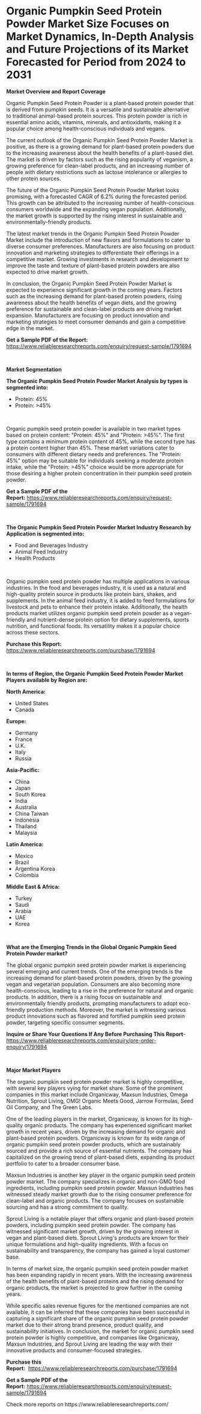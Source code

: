 <p><h1>Organic Pumpkin Seed Protein Powder Market Size Focuses on Market Dynamics, In-Depth Analysis and Future Projections of its Market Forecasted for Period from 2024 to 2031</h1></p><p><strong>Market Overview and Report Coverage</strong></p>
<p><p>Organic Pumpkin Seed Protein Powder is a plant-based protein powder that is derived from pumpkin seeds. It is a versatile and sustainable alternative to traditional animal-based protein sources. This protein powder is rich in essential amino acids, vitamins, minerals, and antioxidants, making it a popular choice among health-conscious individuals and vegans.</p><p>The current outlook of the Organic Pumpkin Seed Protein Powder Market is positive, as there is a growing demand for plant-based protein powders due to the increasing awareness about the health benefits of a plant-based diet. The market is driven by factors such as the rising popularity of veganism, a growing preference for clean-label products, and an increasing number of people with dietary restrictions such as lactose intolerance or allergies to other protein sources.</p><p>The future of the Organic Pumpkin Seed Protein Powder Market looks promising, with a forecasted CAGR of 6.2% during the forecasted period. This growth can be attributed to the increasing number of health-conscious consumers worldwide and the expanding vegan population. Additionally, the market growth is supported by the rising interest in sustainable and environmentally-friendly products.</p><p>The latest market trends in the Organic Pumpkin Seed Protein Powder Market include the introduction of new flavors and formulations to cater to diverse consumer preferences. Manufacturers are also focusing on product innovation and marketing strategies to differentiate their offerings in a competitive market. Growing investments in research and development to improve the taste and texture of plant-based protein powders are also expected to drive market growth.</p><p>In conclusion, the Organic Pumpkin Seed Protein Powder Market is expected to experience significant growth in the coming years. Factors such as the increasing demand for plant-based protein powders, rising awareness about the health benefits of vegan diets, and the growing preference for sustainable and clean-label products are driving market expansion. Manufacturers are focusing on product innovation and marketing strategies to meet consumer demands and gain a competitive edge in the market.</p></p>
<p><strong>Get a Sample PDF of the Report:</strong> <a href="https://www.reliableresearchreports.com/enquiry/request-sample/1791694">https://www.reliableresearchreports.com/enquiry/request-sample/1791694</a></p>
<p>&nbsp;</p>
<p><strong>Market Segmentation</strong></p>
<p><strong>The Organic Pumpkin Seed Protein Powder Market Analysis by types is segmented into:</strong></p>
<p><ul><li>Protein: 45%</li><li>Protein: >45%</li></ul></p>
<p>&nbsp;</p>
<p><p>Organic pumpkin seed protein powder is available in two market types based on protein content: "Protein: 45%" and "Protein: >45%". The first type contains a minimum protein content of 45%, while the second type has a protein content higher than 45%. These market variations cater to consumers with different dietary needs and preferences. The "Protein: 45%" option may be suitable for individuals seeking a moderate protein intake, while the "Protein: >45%" choice would be more appropriate for those desiring a higher protein concentration in their pumpkin seed protein powder.</p></p>
<p><strong>Get a Sample PDF of the Report:</strong>&nbsp;<a href="https://www.reliableresearchreports.com/enquiry/request-sample/1791694">https://www.reliableresearchreports.com/enquiry/request-sample/1791694</a></p>
<p>&nbsp;</p>
<p><strong>The Organic Pumpkin Seed Protein Powder Market Industry Research by Application is segmented into:</strong></p>
<p><ul><li>Food and Beverages Industry</li><li>Animal Feed Industry</li><li>Health Products</li></ul></p>
<p>&nbsp;</p>
<p><p>Organic pumpkin seed protein powder has multiple applications in various industries. In the food and beverages industry, it is used as a natural and high-quality protein source in products like protein bars, shakes, and supplements. In the animal feed industry, it is added to feed formulations for livestock and pets to enhance their protein intake. Additionally, the health products market utilizes organic pumpkin seed protein powder as a vegan-friendly and nutrient-dense protein option for dietary supplements, sports nutrition, and functional foods. Its versatility makes it a popular choice across these sectors.</p></p>
<p><strong>Purchase this Report:</strong>&nbsp; <a href="https://www.reliableresearchreports.com/purchase/1791694">https://www.reliableresearchreports.com/purchase/1791694</a></p>
<p>&nbsp;</p>
<p><strong>In terms of Region, the Organic Pumpkin Seed Protein Powder Market Players available by Region are:</strong></p>
<p>
    <p> <strong> North America: </strong>
        <ul>
            <li>United States</li>
            <li>Canada</li>
        </ul>
        </p> 
    <p> <strong> Europe: </strong>
        <ul>
            <li>Germany</li>
            <li>France</li>
            <li>U.K.</li>
            <li>Italy</li>
            <li>Russia</li>
        </ul>
        </p> 
    <p> <strong> Asia-Pacific: </strong>
        <ul>
            <li>China</li>
            <li>Japan</li>
            <li>South Korea</li>
            <li>India</li>
            <li>Australia</li>
            <li>China Taiwan</li>
            <li>Indonesia</li>
            <li>Thailand</li>
            <li>Malaysia</li>
        </ul>
        </p> 
    <p> <strong> Latin America: </strong>
        <ul>
            <li>Mexico</li>
            <li>Brazil</li>
            <li>Argentina Korea</li>
            <li>Colombia</li>
        </ul>
        </p> 
    <p> <strong> Middle East & Africa: </strong>
        <ul>
            <li>Turkey</li>
            <li>Saudi</li>
            <li>Arabia</li>
            <li>UAE</li>
            <li>Korea</li>
        </ul>
    </p>
    </p>
<p>&nbsp;</p>
<p><strong>What are the Emerging Trends in the Global Organic Pumpkin Seed Protein Powder market?</strong></p>
<p><p>The global organic pumpkin seed protein powder market is experiencing several emerging and current trends. One of the emerging trends is the increasing demand for plant-based protein powders, driven by the growing vegan and vegetarian population. Consumers are also becoming more health-conscious, leading to a rise in the preference for natural and organic products. In addition, there is a rising focus on sustainable and environmentally friendly products, prompting manufacturers to adopt eco-friendly production methods. Moreover, the market is witnessing various product innovations such as flavored and fortified pumpkin seed protein powder, targeting specific consumer segments.</p></p>
<p><strong>Inquire or Share Your Questions If Any Before Purchasing This Report</strong>- <a href="https://www.reliableresearchreports.com/enquiry/pre-order-enquiry/1791694">https://www.reliableresearchreports.com/enquiry/pre-order-enquiry/1791694</a></p>
<p>&nbsp;</p>
<p><strong>Major Market Players</strong></p>
<p><p>The organic pumpkin seed protein powder market is highly competitive, with several key players vying for market share. Some of the prominent companies in this market include Organicway, Maxsun Industries, Omega Nutrition, Sprout Living, OMG! Organic Meets Good, Jarrow Formulas, Seed Oil Company, and The Green Labs.</p><p>One of the leading players in the market, Organicway, is known for its high-quality organic products. The company has experienced significant market growth in recent years, driven by the increasing demand for organic and plant-based protein powders. Organicway is known for its wide range of organic pumpkin seed protein powder products, which are sustainably sourced and provide a rich source of essential nutrients. The company has capitalized on the growing trend of plant-based diets, expanding its product portfolio to cater to a broader consumer base.</p><p>Maxsun Industries is another key player in the organic pumpkin seed protein powder market. The company specializes in organic and non-GMO food ingredients, including pumpkin seed protein powder. Maxsun Industries has witnessed steady market growth due to the rising consumer preference for clean-label and organic products. The company focuses on sustainable sourcing and has a strong commitment to quality.</p><p>Sprout Living is a notable player that offers organic and plant-based protein powders, including pumpkin seed protein powder. The company has witnessed significant market growth, driven by the growing interest in vegan and plant-based diets. Sprout Living's products are known for their unique formulations and high-quality ingredients. With a focus on sustainability and transparency, the company has gained a loyal customer base.</p><p>In terms of market size, the organic pumpkin seed protein powder market has been expanding rapidly in recent years. With the increasing awareness of the health benefits of plant-based proteins and the rising demand for organic products, the market is projected to grow further in the coming years.</p><p>While specific sales revenue figures for the mentioned companies are not available, it can be inferred that these companies have been successful in capturing a significant share of the organic pumpkin seed protein powder market due to their strong brand presence, product quality, and sustainability initiatives. In conclusion, the market for organic pumpkin seed protein powder is highly competitive, and companies like Organicway, Maxsun Industries, and Sprout Living are leading the way with their innovative products and consumer-focused strategies.</p></p>
<p><strong>Purchase this Report:</strong>&nbsp;&nbsp;<a href="https://www.reliableresearchreports.com/purchase/1791694">https://www.reliableresearchreports.com/purchase/1791694</a></p>
<p></p>
<p><strong>Get a Sample PDF of the Report:</strong>&nbsp;<a href="https://www.reliableresearchreports.com/enquiry/request-sample/1791694">https://www.reliableresearchreports.com/enquiry/request-sample/1791694</a></p>
<p>Check more reports on https://www.reliableresearchreports.com/</p>